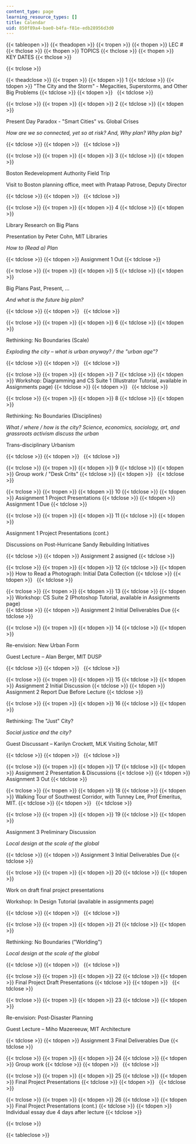 ```yaml
---
content_type: page
learning_resource_types: []
title: Calendar
uid: 850f89a4-bae0-b4fa-f81e-edb28956d3d0
---
```


{{< tableopen >}}
{{< theadopen >}}
{{< tropen >}}
{{< thopen >}}
LEC #
{{< thclose >}}
{{< thopen >}}
TOPICS
{{< thclose >}}
{{< thopen >}}
KEY DATES
{{< thclose >}}

{{< trclose >}}

{{< theadclose >}}
{{< tropen >}}
{{< tdopen >}}
1
{{< tdclose >}}
{{< tdopen >}}
"The City and the Storm" - Megacities, Superstorms, and Other Big Problems
{{< tdclose >}}
{{< tdopen >}}
 
{{< tdclose >}}

{{< trclose >}}
{{< tropen >}}
{{< tdopen >}}
2
{{< tdclose >}}
{{< tdopen >}}


Present Day Paradox - "Smart Cities" vs. Global Crises

_How are we so connected, yet so at risk? And, Why plan? Why plan big?_


{{< tdclose >}}
{{< tdopen >}}
 
{{< tdclose >}}

{{< trclose >}}
{{< tropen >}}
{{< tdopen >}}
3
{{< tdclose >}}
{{< tdopen >}}


Boston Redevelopment Authority Field Trip

Visit to Boston planning office, meet with Prataap Patrose, Deputy Director


{{< tdclose >}}
{{< tdopen >}}
 
{{< tdclose >}}

{{< trclose >}}
{{< tropen >}}
{{< tdopen >}}
4
{{< tdclose >}}
{{< tdopen >}}


Library Research on Big Plans

Presentation by Peter Cohn, MIT Libraries

_How to (Read a) Plan_


{{< tdclose >}}
{{< tdopen >}}
Assignment 1 Out
{{< tdclose >}}

{{< trclose >}}
{{< tropen >}}
{{< tdopen >}}
5
{{< tdclose >}}
{{< tdopen >}}


Big Plans Past, Present, …

_And what is the future big plan?_


{{< tdclose >}}
{{< tdopen >}}
 
{{< tdclose >}}

{{< trclose >}}
{{< tropen >}}
{{< tdopen >}}
6
{{< tdclose >}}
{{< tdopen >}}


Rethinking: No Boundaries (Scale)

_Exploding the city – what is urban anyway? / the "urban age"?_


{{< tdclose >}}
{{< tdopen >}}
 
{{< tdclose >}}

{{< trclose >}}
{{< tropen >}}
{{< tdopen >}}
7
{{< tdclose >}}
{{< tdopen >}}
Workshop: Diagramming and CS Suite 1 (Illustrator Tutorial, available in Assignments page)
{{< tdclose >}}
{{< tdopen >}}
 
{{< tdclose >}}

{{< trclose >}}
{{< tropen >}}
{{< tdopen >}}
8
{{< tdclose >}}
{{< tdopen >}}


Rethinking: No Boundaries (Disciplines)

_What / where / how is the city? Science, economics, sociology, art, and grassroots activism discuss the urban_

Trans-disciplinary Urbanism


{{< tdclose >}}
{{< tdopen >}}
 
{{< tdclose >}}

{{< trclose >}}
{{< tropen >}}
{{< tdopen >}}
9
{{< tdclose >}}
{{< tdopen >}}
Group work / "Desk Crits"
{{< tdclose >}}
{{< tdopen >}}
 
{{< tdclose >}}

{{< trclose >}}
{{< tropen >}}
{{< tdopen >}}
10
{{< tdclose >}}
{{< tdopen >}}
Assignment 1 Project Presentations
{{< tdclose >}}
{{< tdopen >}}
Assignment 1 Due
{{< tdclose >}}

{{< trclose >}}
{{< tropen >}}
{{< tdopen >}}
11
{{< tdclose >}}
{{< tdopen >}}


Assignment 1 Project Presentations (cont.)

Discussions on Post-Hurricane Sandy Rebuilding Initiatives


{{< tdclose >}}
{{< tdopen >}}
Assignment 2 assigned
{{< tdclose >}}

{{< trclose >}}
{{< tropen >}}
{{< tdopen >}}
12
{{< tdclose >}}
{{< tdopen >}}
How to Read a Photograph: Initial Data Collection
{{< tdclose >}}
{{< tdopen >}}
 
{{< tdclose >}}

{{< trclose >}}
{{< tropen >}}
{{< tdopen >}}
13
{{< tdclose >}}
{{< tdopen >}}
Workshop: CS Suite 2 ﻿(Photoshop Tutorial, available in Assignments page)  
{{< tdclose >}}
{{< tdopen >}}
Assignment 2 Initial Deliverables Due
{{< tdclose >}}

{{< trclose >}}
{{< tropen >}}
{{< tdopen >}}
14
{{< tdclose >}}
{{< tdopen >}}


Re-envision: New Urban Form

Guest Lecture – Alan Berger, MIT DUSP


{{< tdclose >}}
{{< tdopen >}}
 
{{< tdclose >}}

{{< trclose >}}
{{< tropen >}}
{{< tdopen >}}
15
{{< tdclose >}}
{{< tdopen >}}
Assignment 2 Initial Discussion
{{< tdclose >}}
{{< tdopen >}}
Assignment 2 Report Due Before Lecture
{{< tdclose >}}

{{< trclose >}}
{{< tropen >}}
{{< tdopen >}}
16
{{< tdclose >}}
{{< tdopen >}}


Rethinking: The "Just" City?

_Social justice and the city?_

Guest Discussant – Karilyn Crockett, MLK Visiting Scholar, MIT


{{< tdclose >}}
{{< tdopen >}}
 
{{< tdclose >}}

{{< trclose >}}
{{< tropen >}}
{{< tdopen >}}
17
{{< tdclose >}}
{{< tdopen >}}
Assignment 2 Presentation & Discussions
{{< tdclose >}}
{{< tdopen >}}
Assignment 3 Out
{{< tdclose >}}

{{< trclose >}}
{{< tropen >}}
{{< tdopen >}}
18
{{< tdclose >}}
{{< tdopen >}}
Walking Tour of Southwest Corridor, with Tunney Lee, Prof Emeritus, MIT.
{{< tdclose >}}
{{< tdopen >}}
 
{{< tdclose >}}

{{< trclose >}}
{{< tropen >}}
{{< tdopen >}}
19
{{< tdclose >}}
{{< tdopen >}}


Assignment 3 Preliminary Discussion

_Local design at the scale of the global_


{{< tdclose >}}
{{< tdopen >}}
Assignment 3 Initial Deliverables Due
{{< tdclose >}}

{{< trclose >}}
{{< tropen >}}
{{< tdopen >}}
20
{{< tdclose >}}
{{< tdopen >}}


Work on draft final project presentations

Workshop: In Design Tutorial (available in assignments page)


{{< tdclose >}}
{{< tdopen >}}
 
{{< tdclose >}}

{{< trclose >}}
{{< tropen >}}
{{< tdopen >}}
21
{{< tdclose >}}
{{< tdopen >}}


Rethinking: No Boundaries ("Worlding")

_Local design at the scale of the global_


{{< tdclose >}}
{{< tdopen >}}
 
{{< tdclose >}}

{{< trclose >}}
{{< tropen >}}
{{< tdopen >}}
22
{{< tdclose >}}
{{< tdopen >}}
Final Project Draft Presentations
{{< tdclose >}}
{{< tdopen >}}
 
{{< tdclose >}}

{{< trclose >}}
{{< tropen >}}
{{< tdopen >}}
23
{{< tdclose >}}
{{< tdopen >}}


Re-envision: Post-Disaster Planning

Guest Lecture – Miho Mazereeuw, MIT Architecture


{{< tdclose >}}
{{< tdopen >}}
Assignment 3 Final Deliverables Due
{{< tdclose >}}

{{< trclose >}}
{{< tropen >}}
{{< tdopen >}}
24
{{< tdclose >}}
{{< tdopen >}}
Group work
{{< tdclose >}}
{{< tdopen >}}
 
{{< tdclose >}}

{{< trclose >}}
{{< tropen >}}
{{< tdopen >}}
25
{{< tdclose >}}
{{< tdopen >}}
Final Project Presentations
{{< tdclose >}}
{{< tdopen >}}
 
{{< tdclose >}}

{{< trclose >}}
{{< tropen >}}
{{< tdopen >}}
26
{{< tdclose >}}
{{< tdopen >}}
Final Project Presentations (cont.)
{{< tdclose >}}
{{< tdopen >}}
Individual essay due 4 days after lecture
{{< tdclose >}}

{{< trclose >}}

{{< tableclose >}}